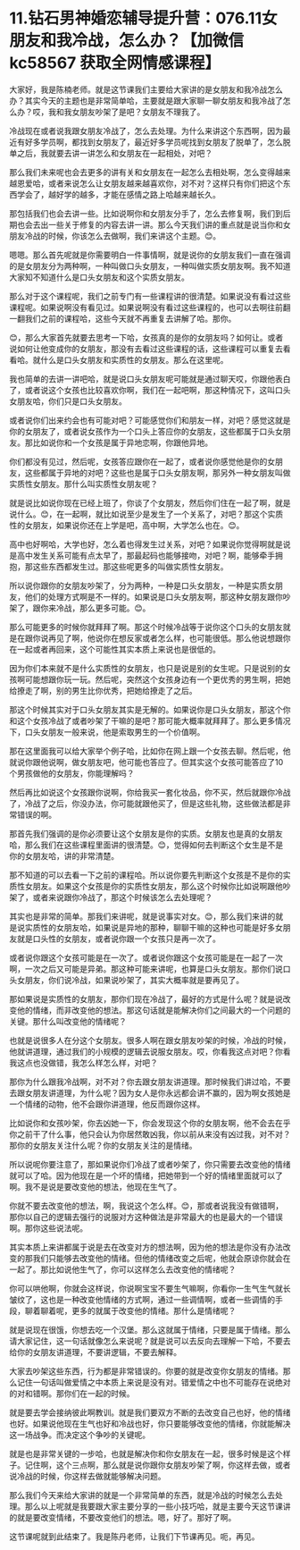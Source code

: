 # 11.钻石男神婚恋辅导提升营：076.11女朋友和我冷战，怎么办？【加微信 kc58567 获取全网情感课程】

大家好，我是陈楠老师。就是这节课我们主要给大家讲的是女朋友和我冷战怎么办？其实今天的主题也是非常简单哈，主要就是跟大家聊一聊女朋友和我冷战了怎么办？哎，我和我女朋友吵架了是吧？女朋友不理我了。

冷战现在或者说我跟女朋友冷战了，怎么去处理。为什么来讲这个东西啊，因为最近有好多学员啊，都找到女朋友了，最近好多学员呢找到女朋友了脱单了，怎么脱单之后，我就要去讲一讲怎么和女朋友在一起相处，对吧？

那么我们未来呢也会去更多的讲有关和女朋友在一起怎么去相处啊，怎么变得越来越恩爱哈，或者来说怎么让女朋友越来越喜欢你，对不对？这样只有你们把这个东西学会了，越好学的越多，才能在感情之路上哈越来越长久。

那包括我们也会去讲一些。比如说啊你和女朋友分手了，怎么去修复啊，我们到后期也会去出一些关于修复的内容去讲一讲。那么今天我们讲的重点就是说当你和女朋友冷战的时候，你该怎么去做啊，我们来讲这个主题。😊。

嗯嗯。那么首先呢就是你需要明白一件事情啊，就是说你的女朋友我们一直在强调的是女朋友分为两种啊，一种叫做口头女朋友，一种叫做实质女朋友啊。我不知道大家知不知道什么是口头女朋友和这个实质女朋友。

那么对于这个课程呢，我们之前专门有一些课程讲的很清楚。如果说没有看过这些课程呢。如果说啊没有看见过。如果说啊没有看过这些课程的，也可以去啊往前翻一翻我们之前的课程哈，这些今天就不再重复去讲解了哈。那你。

😊，那么大家首先就要去思考一下哈，女孩真的是你的女朋友吗？如何让。或者说如何让他变成你的女朋友，那没有去看过这些课程的话，这些课程可以重复去看看哈。就什么是口头女朋友和实质性的女朋友。那么在这里呢。

我也简单的去讲一讲吧哈，就是说口头女朋友呢可能就是通过聊天哎，你跟他表白了，或者说这个女孩也比较喜欢你啊，我们在一起吧啊，那这种情况下，这叫口头女朋友哈，你们只是口头女朋友。

或者说你们出来约会也有可能对吧？可能感觉你们和朋友一样，对吧？感觉这就是你的女朋友了，或者说女孩作为一个口头上答应你的女朋友，这些都属于口头女朋友。那比如说你和一个女孩是属于异地恋啊，你跟他异地。

你们都没有见过，然后呢，女孩答应跟你在一起了，或者说你感觉他是你的女朋友，这些都属于异地的对吧？这些也是属于口头女朋友啊，那另外一种女朋友叫做实质性女朋友。那什么叫实质性女朋友呢？

就是说比如说你现在已经上班了，你谈了个女朋友，然后你们住在一起了啊，就是说什么。😊，在一起啊，就比如说至少是发生了一个关系了，对吧？那这个实质性的女朋友，如果说你还在上学是吧，高中啊，大学怎么也在。😊。

高中也好啊哈，大学也好，怎么着也得发生过关系，对吧？如果说你觉得啊就是说是高中发生关系可能有点太早了，那最起码也能够接吻，对吧？啊，能够牵手拥抱，那这些东西都发生过。那这些呢更多的叫做实质性女朋友。

所以说你跟你的女朋友吵架了，分为两种，一种是口头女朋友，一种是实质女朋友，他们的处理方式啊是不一样的。如果说是口头女朋友啊，那这种女朋友跟你吵架了，跟你来冷战，那么更多可能。😊。

那么可能更多的时候你就拜拜了啊。那这个时候冷战等于说你这个口头的女朋友就是在跟你说再见了啊，他说你在想反家或者怎么样，也可能很低。那么他说想跟你在一起或者再回来，这个可能性其实本质上来说也是很低的。

因为你们本来就不是什么实质性的女朋友，也只是说是别的女生呢。只是说别的女孩啊可能想跟你玩一玩。然后呢，突然这个女孩身边有一个更优秀的男生啊，把她给撩走了啊，别的男生比你优秀，把她给撩走了之后。

那这个时候其实对于口头女朋友其实是无解的。如果说你是口头女朋友，那这个你和这个女孩冷战了或者吵架了干嘛的是吧？那可能大概率就拜拜了。那么更多情况下，口头女朋友一般来说，他是索取男生的一个价值啊。

那在这里面我可以给大家举个例子哈，比如你在网上跟一个女孩去聊。然后呢，他就说你跟他说啊，做女朋友吧，他可能也答应了。但其实这个女孩可能答应了10个男孩做他的女朋友，你能理解吗？

然后再比如说这个女孩跟你说啊，你给我买一套化妆品，你不买，然后就跟你冷战了，冷战了之后，你没办法，你可能就跟他买了，但是这些礼物，这些做法都是非常错误的啊。

那首先我们强调的是你必须要让这个女朋友是你的实质。女朋友也是真的女朋友哈，那么我们在这些课程里面讲的很清楚。😊，觉得如何去判断这个女生是不是你的女朋友哈，讲的非常清楚。

那不知道的可以去看一下之前的课程哈。所以说你要先判断这个女孩是不是你的实质性女朋友。如果这个女孩是你的实质性女朋友，那么这个时候你比如说啊跟他吵架了，或者来说跟你冷战了，那这个时候该怎么去处理呢？

其实也是非常的简单。那我们来讲呢，就是说事实对女。😊，那么我们来讲的就是说实质性的女朋友哈，如果说是异地的那种，聊聊干嘛的这种也可能是好多女朋友就是口头性的女朋友，或者说你跟一个女孩只是再一次了。

或者说你跟这个女孩可能是在一次了。或者说你跟这个女孩可能是在一起了一次啊，一次之后又可能是异弟。那这种可能来讲呢，也算是口头女朋友。那你们说口头女朋友，你们说冷战，如果说吵架了，其实大概率就是要再见了。

那如果说是实质性的女朋友，那你们现在冷战了，最好的方式是什么呢？就是说改变他的情绪，而非改变他的想法。那这句话就是能解决你们之间最大的一个问题的关键。那什么叫改变他的情绪呢？

也就是说很多人在分这个女朋友。很多人啊在跟女朋友吵架的时候，冷战的时候，他就讲道理，通过我们的小规模的逻辑去说服女朋友。哎，你看我这点对吧？你看我这点也没做错，我怎么样怎么样，对吧？

那你为什么跟我冷战啊，对不对？你去跟女朋友讲道理。那时候我们讲过哈，不要去跟女朋友讲道理，为什么呢？因为女人是你永远都会讲不赢的，因为啊女孩她是一个情绪的动物，他不会跟你讲道理，他反而跟你这样。

比如说你和女孩吵架，你去凶她一下，你会发现这个你的女朋友啊，他不会去在乎你之前干了什么事，他只会认为你居然敢凶我，你以前从来没有凶过我，对不对？那你的女朋友关注什么呢？你的女朋友关注的是情绪。

所以说呢你要注意了，那如果说你们冷战了或者吵架了，你只需要去改变他的情绪就可以了哈。因为他现在是一个坏的情绪，把她带到一个好的情绪里面就可以了啊。我不是说是要改变他的想法，他现在生气了。

你就不要去改变他的想法，啊，我说这个怎么样。😊，那或者说我没有做错啊，那你以自己的逻辑去强行的说服对方这种做法是非常最大的也是最大的一个错误啊。那你这些说法呢。

其实本质上来讲都属于说是去在改变对方的想法啊，因为他的想法是你没有办法改变的那我们只能够去改变他的情绪。但他的情绪改变之后呢，他就会原谅你就会在一起了。那比如说他生气了，你可以这样怎么去改变他的情绪呢？

你可以哄他啊，你就会这样说，你说啊宝宝不要生气嘛啊，你看你一生气生气就长皱纹了，这也是一种改变他情绪的方式啊，通过一些调情啊，或者一些调情的手段，聊着聊着呢，更多的就属于改变他的情绪。那什么是情绪呢？

就是说现在很饿，你想去吃一个汉堡。那么这就属于情绪，只要是属于情绪。那么请大家记住，这一句话就像怎么来说呢？就是说可以去反向去理解一下哈，不要去给你的女朋友讲道理，不要讲逻辑，不要去解释。

大家去吵架这些东西，行为都是非常错误的。你要的就是改变你女朋友的情绪。那么记住一句话叫做爱情之中本质上来说是没有对。错爱情之中也不可能存在说绝对的对和错啊。那你们在一起的时候。

就是要去学会接纳彼此啊教训。就是我们要双方不断的去改变自己也好，他的情绪也好。如果说他现在生气也好和冷战也好，你只要能够改变他的情绪，你就能解决这一场战争。而决定这个争吵的关键呢。

就是也是非常关键的一步哈，也就是解决你和你女朋友在一起，很多时候是这个样子。记住啊，这个三点啊，那么就是说你跟你女朋友吵架了啊，你这样去做，或者说冷战的时候，你这样去做就能够解决问题。

那么我们今天来给大家讲的就是一个非常简单的东西，就是冷战的时候怎么去处理。那么以上呢就是我要跟大家主要分享的一些小技巧哈，就是主要今天这节课讲的就是要改变情绪，不要改变他们的想法。嗯，好了。那好了啊。

这节课呢就到此结束了。我是陈丹老师，让我们下节课再见。呃，再见。